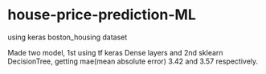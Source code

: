 # house-price-prediction-ML
using keras boston_housing dataset

Made two model, 1st using tf keras Dense layers and 2nd sklearn DecisionTree, getting mae(mean absolute error) 3.42 and 3.57 respectively.
